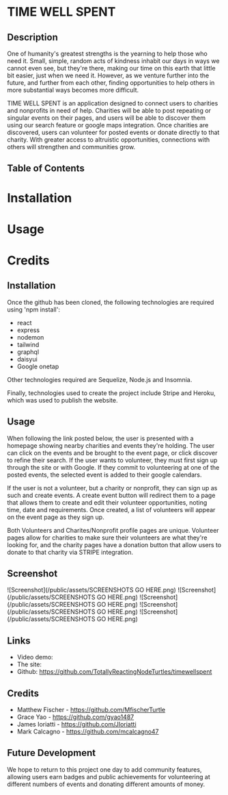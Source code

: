 # TIME WELL SPENT

## Description
One of humanity's greatest strengths is the yearning to help those who need it.  Small, simple, random acts of kindness inhabit our days in ways we cannot even see, but they're there, making our time on this earth that little bit easier, just when we need it.  However, as we venture further into the future, and further from each other, finding opportunities to help others in more substantial ways becomes more difficult.

TIME WELL SPENT is an application designed to connect users to charities and nonprofits in need of help.  Charities will be able to post repeating or singular events on their pages, and users will be able to discover them using our search feature or google maps integration.  Once charities are discovered, users can volunteer for posted events or donate directly to that charity.  With greater access to altruistic opportunities, connections with others will strengthen and communities grow.


## Table of Contents

# Installation
# Usage
# Credits


## Installation

Once the github has been cloned, the following technologies are required using 'npm install':
- react
- express
- nodemon
- tailwind
- graphql
- daisyui
- Google onetap

Other technologies required are Sequelize, Node.js and Insomnia.  

Finally, technologies used to create the project include Stripe and Heroku, which was used to publish the website.


## Usage

When following the link posted below, the user is presented with a homepage showing nearby charities and events they're holding.  The user can click on the events and be brought to the event page, or click discover to refine their search.  If the user wants to volunteer, they must first sign up through the site or with Google.  If they commit to volunteering at one of the posted events, the selected event is added to their google calendars.  

If the user is not a volunteer, but a charity or nonprofit, they can sign up as such and create events.  A create event button will redirect them to a page that allows them to create and edit their volunteer opportunities, noting time, date and requirements.  Once created, a list of volunteers will appear on the event page as they sign up.

Both Volunteers and Charites/Nonprofit profile pages are unique.  Volunteer pages allow for charities to make sure their volunteers are what they're looking for, and the charity pages have a donation button that allow users to donate to that charity via STRIPE integration.


## Screenshot

![Screenshot](/public/assets/SCREENSHOTS GO HERE.png)
![Screenshot](/public/assets/SCREENSHOTS GO HERE.png)
![Screenshot](/public/assets/SCREENSHOTS GO HERE.png)
![Screenshot](/public/assets/SCREENSHOTS GO HERE.png)
![Screenshot](/public/assets/SCREENSHOTS GO HERE.png)


## Links

* Video demo:  
* The site:   
* Github: https://github.com/TotallyReactingNodeTurtles/timewellspent 


## Credits

* Matthew Fischer - https://github.com/MfischerTurtle 
* Grace Yao - https://github.com/gyao1487 
* James Ioriatti - https://github.com/JIoriatti
* Mark Calcagno - https://github.com/mcalcagno47


## Future Development

We hope to return to this project one day to add community features, allowing users earn badges and public achievements for volunteering at different numbers of events and donating different amounts of money.  